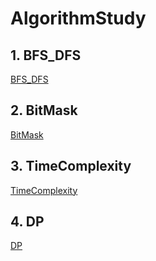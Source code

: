 # AlgorithmStudy

## 1. BFS_DFS

[BFS_DFS](https://github.com/Algorithm-BOMB/AlgorithmStudy/blob/main/Algorithm/DFS_BFS/dfs_bfs.md)

## 2. BitMask

[BitMask](https://github.com/Algorithm-BOMB/AlgorithmStudy/blob/main/Algorithm/BitMask/bitmask.md)

## 3. TimeComplexity

[TimeComplexity](https://github.com/Algorithm-BOMB/AlgorithmStudy/blob/main/Algorithm/TimeComplexity/timecomplexity.md)

## 4. DP

[DP](https://github.com/Algorithm-BOMB/AlgorithmStudy/blob/main/Algorithm/DP/dp.md)
